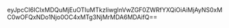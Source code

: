 eyJpcCI6ICIxMDQuMjEuOTIuMTkzIiwgInVwZGF0ZWRfYXQiOiAiMjAyNS0xMC0wOFQxNDo1Njo0OC4xMTg3NjMrMDA6MDAifQ==
